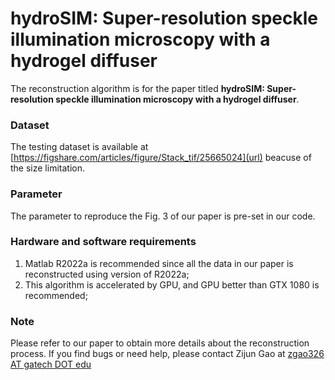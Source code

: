 # hydroSIM: Super-resolution speckle illumination microscopy with a hydrogel diffuser
The reconstruction algorithm is for the paper titled **hydroSIM: Super-resolution speckle illumination microscopy with a hydrogel diffuser**.
<br>
### Dataset
The testing dataset is available at [https://figshare.com/articles/figure/Stack_tif/25665024](url) beacuse of the size limitation.
<br>
### Parameter    
The parameter to reproduce the Fig. 3 of our paper is pre-set in our code.
<br>


### Hardware and software requirements
1. Matlab R2022a is recommended since all the data in our paper is reconstructed using version of R2022a;
2. This algorithm is accelerated by GPU, and GPU better than GTX 1080 is recommended;

### Note
Please refer to our paper to obtain more details about the reconstruction process.
If you find bugs or need help, please contact Zijun Gao at [zgao326 AT gatech DOT edu](url)







